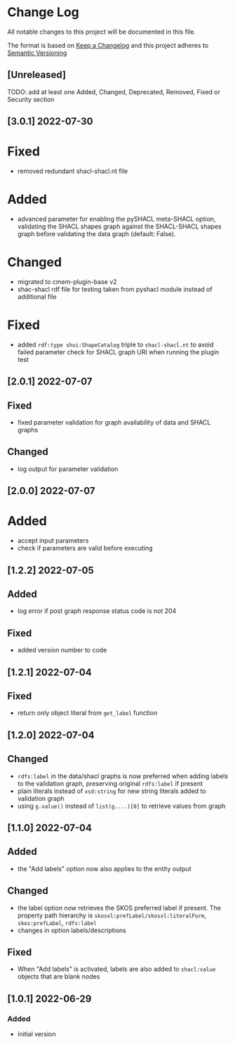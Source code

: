 # Change Log

All notable changes to this project will be documented in this file.

The format is based on [Keep a Changelog](http://keepachangelog.com/) and this project adheres to [Semantic Versioning](https://semver.org/)

## [Unreleased]

TODO: add at least one Added, Changed, Deprecated, Removed, Fixed or Security section

## [3.0.1] 2022-07-30

# Fixed

- removed redundant shacl-shacl.nt file

# Added

- advanced parameter for enabling the pySHACL meta-SHACL option, validating the SHACL shapes graph against the SHACL-SHACL shapes graph before validating the data graph (default: False).

# Changed

- migrated to cmem-plugin-base v2
- shac-shacl rdf file for testing taken from pyshacl module instead of additional file

# Fixed

- added `rdf:type shui:ShapeCatalog` triple to `shacl-shacl.nt` to avoid failed parameter check for SHACL graph URI when running the plugin test

## [2.0.1] 2022-07-07

## Fixed

- fixed parameter validation for graph availability of data and SHACL graphs

## Changed

- log output for parameter validation

## [2.0.0] 2022-07-07

# Added

- accept input parameters
- check if parameters are valid before executing

## [1.2.2] 2022-07-05

## Added

- log error if post graph response status code is not 204

## Fixed

- added version number to code

## [1.2.1] 2022-07-04

## Fixed

- return only object literal from `get_label` function

## [1.2.0] 2022-07-04

## Changed

- `rdfs:label` in the data/shacl graphs is now preferred when adding labels to the validation graph, preserving original `rdfs:label` if present
- plain literals instead of `xsd:string` for new string literals added to validation graph
- using `g.value()` instead of `list(g....)[0]` to retrieve values from graph

## [1.1.0] 2022-07-04

## Added

- the "Add labels" option now also applies to the entity output

## Changed

- the label option now retrieves the SKOS preferred label if present. The property path hierarchy is `skosxl:prefLabel/skosxl:literalForm`, `skos:prefLabel`, `rdfs:label`
- changes in option labels/descriptions

## Fixed

- When "Add labels" is activated, labels are also added to `shacl:value` objects that are blank nodes 

## [1.0.1] 2022-06-29

### Added

- initial version

